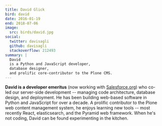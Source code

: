 ```yaml
---
title: David Glick
bird: david
date: 2016-01-19
end: 2018-07-06
image:
  src: birds/david.jpg
social:
  twitter: davisagli
  github: davisagli
  stackoverflow: 212493
summary: |
  David
  is a Python and JavaScript developer,
  database designer,
  and prolific core-contributor to the Plone CMS.
---
```


**David is a developer emeritus**
(now working with [Salesforce.org][salesforce])
who co-led our server-side development --
managing code architecture,
database design,
and deployment.
He has been building web-based software
in Python and JavaScript for over a decade.
A prolific contributor
to the Plone web content management system,
he enjoys learning new tools --
most recently React, elasticsearch,
and the Pyramid web framework.
When he's not coding,
David can be found experimenting in the kitchen.

[salesforce]: http://www.salesforce.org/
